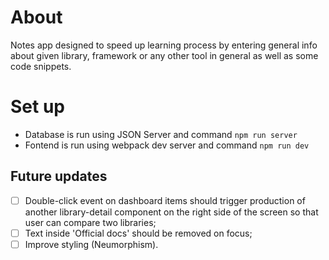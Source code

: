 # About

Notes app designed to speed up learning process by entering general info about given library, framework or any other tool in general as well as some code snippets.

# Set up

- Database is run using JSON Server and command `npm run server`
- Fontend is run using webpack dev server and command `npm run dev`

## Future updates

- [ ] Double-click event on dashboard items should trigger production of another library-detail component on the right side of the screen so that user can compare two libraries;
- [ ] Text inside 'Official docs' should be removed on focus;
- [ ] Improve styling (Neumorphism).
